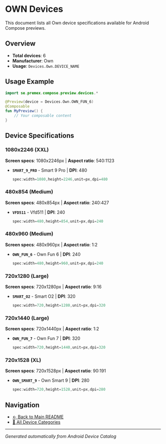# OWN Devices

This document lists all Own device specifications available for Android Compose previews.

## Overview

- **Total devices**: 6
- **Manufacturer**: Own
- **Usage**: `Devices.Own.DEVICE_NAME`

## Usage Example

```kotlin
import se.premex.compose.preview.devices.*

@Preview(device = Devices.Own.OWN_FUN_6)
@Composable
fun MyPreview() {
    // Your composable content
}
```

## Device Specifications

### 1080x2246 (XXL)

**Screen specs**: 1080x2246px | **Aspect ratio**: 540:1123

- **`SMART_9_PRO`** - Smart 9 Pro | **DPI**: 480
  ```kotlin
  spec:width=1080,height=2246,unit=px,dpi=480
  ```

### 480x854 (Medium)

**Screen specs**: 480x854px | **Aspect ratio**: 240:427

- **`VFD511`** - Vfd511 | **DPI**: 240
  ```kotlin
  spec:width=480,height=854,unit=px,dpi=240
  ```

### 480x960 (Medium)

**Screen specs**: 480x960px | **Aspect ratio**: 1:2

- **`OWN_FUN_6`** - Own Fun 6 | **DPI**: 240
  ```kotlin
  spec:width=480,height=960,unit=px,dpi=240
  ```

### 720x1280 (Large)

**Screen specs**: 720x1280px | **Aspect ratio**: 9:16

- **`SMART_O2`** - Smart O2 | **DPI**: 320
  ```kotlin
  spec:width=720,height=1280,unit=px,dpi=320
  ```

### 720x1440 (Large)

**Screen specs**: 720x1440px | **Aspect ratio**: 1:2

- **`OWN_FUN_7`** - Own Fun 7 | **DPI**: 320
  ```kotlin
  spec:width=720,height=1440,unit=px,dpi=320
  ```

### 720x1528 (XL)

**Screen specs**: 720x1528px | **Aspect ratio**: 90:191

- **`OWN_SMART_9`** - Own Smart 9 | **DPI**: 280
  ```kotlin
  spec:width=720,height=1528,unit=px,dpi=280
  ```

## Navigation

- [← Back to Main README](../../README.md)
- [📱 All Device Categories](../README.md)

---
*Generated automatically from Android Device Catalog*
